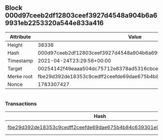 ## Block 000d97ceeb2df12803ceef3927d4548a904b6a69931eb2253320a544e833a416

Attribute | Value
--- | ---
Height | 38336
Hash | 000d97ceeb2df12803ceef3927d4548a904b6a69931eb2253320a544e833a416
Timestamp | 2021-04-24T23:29:56+00:00
Target | 00254142f49eaaa504dc75712e8378ad5316cbcead634704b3734b6271167cc4
Merke root | fbe29d392de18353c9cedff2ceefde69dae675b4b84c639301e08fef83dd615f
Nonce | 1783307427

```

```

### Transactions

Hash | Amount
--- | ---
[fbe29d392de18353c9cedff2ceefde69dae675b4b84c639301e08fef83dd615f](fbe29d392de18353c9cedff2ceefde69dae675b4b84c639301e08fef83dd615f.md) | 10.00000000 SKEPTI 
